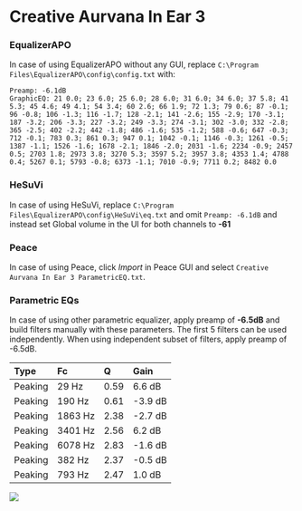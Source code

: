 # Creative Aurvana In Ear 3

### EqualizerAPO
In case of using EqualizerAPO without any GUI, replace `C:\Program Files\EqualizerAPO\config\config.txt`
with:
```
Preamp: -6.1dB
GraphicEQ: 21 0.0; 23 6.0; 25 6.0; 28 6.0; 31 6.0; 34 6.0; 37 5.8; 41 5.3; 45 4.6; 49 4.1; 54 3.4; 60 2.6; 66 1.9; 72 1.3; 79 0.6; 87 -0.1; 96 -0.8; 106 -1.3; 116 -1.7; 128 -2.1; 141 -2.6; 155 -2.9; 170 -3.1; 187 -3.2; 206 -3.3; 227 -3.2; 249 -3.3; 274 -3.1; 302 -3.0; 332 -2.8; 365 -2.5; 402 -2.2; 442 -1.8; 486 -1.6; 535 -1.2; 588 -0.6; 647 -0.3; 712 -0.1; 783 0.3; 861 0.3; 947 0.1; 1042 -0.1; 1146 -0.3; 1261 -0.5; 1387 -1.1; 1526 -1.6; 1678 -2.1; 1846 -2.0; 2031 -1.6; 2234 -0.9; 2457 0.5; 2703 1.8; 2973 3.8; 3270 5.3; 3597 5.2; 3957 3.8; 4353 1.4; 4788 0.4; 5267 0.1; 5793 -0.8; 6373 -1.1; 7010 -0.9; 7711 0.2; 8482 0.0
```

### HeSuVi
In case of using HeSuVi, replace `C:\Program Files\EqualizerAPO\config\HeSuVi\eq.txt` and omit `Preamp:
-6.1dB` and instead set Global volume in the UI for both channels to **-61**

### Peace
In case of using Peace, click *Import* in Peace GUI and select `Creative Aurvana In Ear 3 ParametricEQ.txt`.

### Parametric EQs
In case of using other parametric equalizer, apply preamp of **-6.5dB** and build filters manually
with these parameters. The first 5 filters can be used independently.
When using independent subset of filters, apply preamp of -6.5dB.

| Type    | Fc      |    Q | Gain    |
|:--------|:--------|:-----|:--------|
| Peaking | 29 Hz   | 0.59 | 6.6 dB  |
| Peaking | 190 Hz  | 0.61 | -3.9 dB |
| Peaking | 1863 Hz | 2.38 | -2.7 dB |
| Peaking | 3401 Hz | 2.56 | 6.2 dB  |
| Peaking | 6078 Hz | 2.83 | -1.6 dB |
| Peaking | 382 Hz  | 2.37 | -0.5 dB |
| Peaking | 793 Hz  | 2.47 | 1.0 dB  |

![](https://raw.githubusercontent.com/jaakkopasanen/AutoEq/master/results/innerfidelity/sbaf-serious/Creative%20Aurvana%20In%20Ear%203/Creative%20Aurvana%20In%20Ear%203.png)